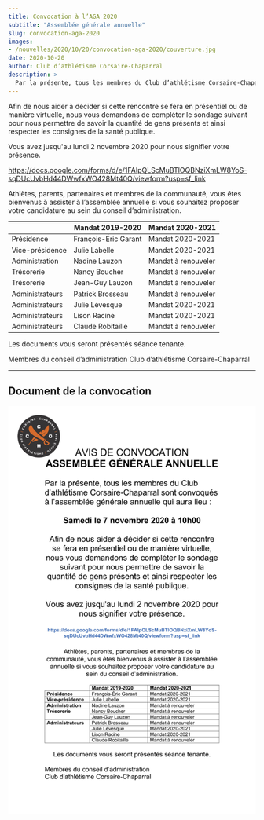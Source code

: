 ```yaml
---
title: Convocation à l’AGA 2020
subtitle: "Assemblée générale annuelle"
slug: convocation-aga-2020
images:
- /nouvelles/2020/10/20/convocation-aga-2020/couverture.jpg
date: 2020-10-20
author: Club d’athlétisme Corsaire-Chaparral
description: >
  Par la présente, tous les membres du Club d’athlétisme Corsaire-Chaparral sont convoqués à l’assemblée générale annuelle qui aura lieu : samedi le 7 novembre 2020 à 10h00.
---
```



Afin de nous aider à décider si cette rencontre se fera en présentiel ou de manière virtuelle, nous vous demandons de compléter le sondage suivant pour nous permettre de savoir la quantité de gens présents et ainsi respecter les consignes de la santé publique.

Vous avez jusqu'au lundi 2 novembre 2020 pour nous signifier votre présence.

https://docs.google.com/forms/d/e/1FAIpQLScMuBTlOQBNziXmLW8YoS-sqDUcUvbHd44DWwfxWO428Mt40Q/viewform?usp=sf_link

Athlètes, parents, partenaires et membres de la communauté, vous êtes bienvenus à assister à l’assemblée annuelle si vous souhaitez proposer votre candidature au sein du conseil d’administration.


|              | Mandat 2019-2020 | Mandat 2020-2021 |
|--------------|------------------|------------------|
| Présidence | François-Éric Garant | Mandat 2020-2021 |
| Vice-présidence | Julie Labelle | Mandat 2020-2021 |
| Administration | Nadine Lauzon | Mandat à renouveler |
| Trésorerie | Nancy Boucher | Mandat à renouveler |
| Trésorerie | Jean-Guy Lauzon | Mandat à renouveler |
| Administrateurs | Patrick Brosseau | Mandat à renouveler |
| Administrateurs | Julie Lévesque | Mandat 2020-2021 |
| Administrateurs | Lison Racine | Mandat 2020-2021 |
| Administrateurs | Claude Robitaille | Mandat à renouveler |

Les documents vous seront présentés séance tenante.

Membres du conseil d’administration Club d’athlétisme Corsaire-Chaparral

---

## Document de la convocation

[![document convocation AGA 2020](convocation-aga-2020.jpg)](convocation-aga-2020.jpg)
